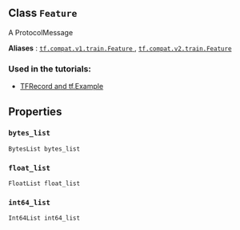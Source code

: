 

## Class  `Feature` 
A ProtocolMessage

**Aliases** : [ `tf.compat.v1.train.Feature` ](/api_docs/python/tf/train/Feature), [ `tf.compat.v2.train.Feature` ](/api_docs/python/tf/train/Feature)

### Used in the tutorials:
- [TFRecord and tf.Example](https://tensorflow.google.cn/tutorials/load_data/tfrecord)


## Properties


###  `bytes_list` 
 `BytesList bytes_list` 

###  `float_list` 
 `FloatList float_list` 

###  `int64_list` 
 `Int64List int64_list` 


